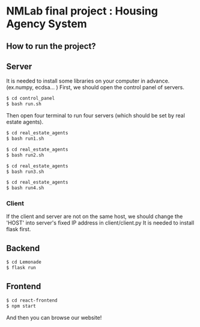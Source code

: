# NMLab final project : Housing Agency System

## How to run the project?

## Server
It is needed to install some libraries on your computer in advance. (ex.numpy, ecdsa... )
First, we should open the control panel of servers.
```bash
$ cd control_panel
$ bash run.sh
```

Then open four terminal to run four servers (which should be set by real estate agents).
```bash
$ cd real_estate_agents
$ bash run1.sh
```
```bash
$ cd real_estate_agents
$ bash run2.sh
```
```bash
$ cd real_estate_agents
$ bash run3.sh
```
```bash
$ cd real_estate_agents
$ bash run4.sh
```

### Client
If the client and server are not on the same host, we should change the 'HOST' into server's fixed IP address in client/client.py
It is needed to install flask first.

## Backend
```bash
$ cd Lemonade
$ flask run 
```

## Frontend
```bash
$ cd react-frontend
$ npm start
```
And then you can browse our website!